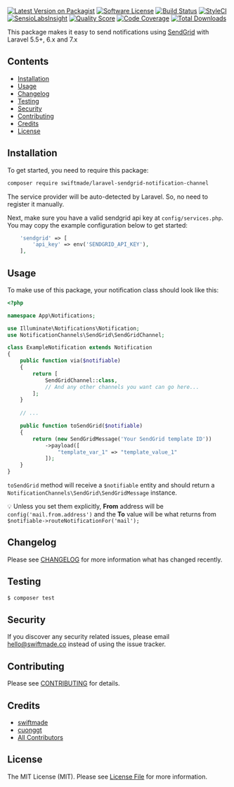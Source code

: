 [![Latest Version on Packagist](https://img.shields.io/packagist/v/swiftmade/laravel-sendgrid-notification-channel.svg?style=flat-square)](https://packagist.org/packages/swiftmade/laravel-sendgrid-notification-channel)
[![Software License](https://img.shields.io/badge/license-MIT-brightgreen.svg?style=flat-square)](LICENSE.md)
[![Build Status](https://img.shields.io/travis/swiftmade/laravel-sendgrid-notification-channel/master.svg?style=flat-square)](https://travis-ci.org/swiftmade/laravel-sendgrid-notification-channel)
[![StyleCI](https://styleci.io/repos/:style_ci_id/shield)](https://styleci.io/repos/:style_ci_id)
[![SensioLabsInsight](https://img.shields.io/sensiolabs/i/:sensio_labs_id.svg?style=flat-square)](https://insight.sensiolabs.com/projects/:sensio_labs_id)
[![Quality Score](https://img.shields.io/scrutinizer/g/swiftmade/laravel-sendgrid-notification-channel.svg?style=flat-square)](https://scrutinizer-ci.com/g/swiftmade/laravel-sendgrid-notification-channel)
[![Code Coverage](https://img.shields.io/scrutinizer/coverage/g/swiftmade/laravel-sendgrid-notification-channel/master.svg?style=flat-square)](https://scrutinizer-ci.com/g/swiftmade/laravel-sendgrid-notification-channel/?branch=master)
[![Total Downloads](https://img.shields.io/packagist/dt/swiftmade/laravel-sendgrid-notification-channel.svg?style=flat-square)](https://packagist.org/packages/swiftmade/laravel-sendgrid-notification-channel)

This package makes it easy to send notifications using [SendGrid](https://sendgrid.com) with Laravel 5.5+, 6.x and 7.x

## Contents

- [Installation](#installation)
- [Usage](#usage)
- [Changelog](#changelog)
- [Testing](#testing)
- [Security](#security)
- [Contributing](#contributing)
- [Credits](#credits)
- [License](#license)


## Installation

To get started, you need to require this package:

```bash
composer require swiftmade/laravel-sendgrid-notification-channel
```

The service provider will be auto-detected by Laravel. So, no need to register it manually.

Next, make sure you have a valid sendgrid api key at `config/services.php`. You may copy the example configuration below to get started:

```php
    'sendgrid' => [
        'api_key' => env('SENDGRID_API_KEY'),
    ],
```

## Usage

To make use of this package, your notification class should look like this:

```php
<?php

namespace App\Notifications;

use Illuminate\Notifications\Notification;
use NotificationChannels\SendGrid\SendGridChannel;

class ExampleNotification extends Notification
{
    public function via($notifiable)
    {
        return [
            SendGridChannel::class,
            // And any other channels you want can go here...
        ];
    }
    
    // ...

    public function toSendGrid($notifiable)
    {
        return (new SendGridMessage('Your SendGrid template ID'))
            ->payload([
		        "template_var_1" => "template_value_1"
			]);
	}
}

```

`toSendGrid` method will receive a `$notifiable` entity and should return a  `NotificationChannels\SendGrid\SendGridMessage` instance.

💡 Unless you set them explicitly, **From** address will be `config('mail.from.address')` and the **To** value will be what returns from `$notifiable->routeNotificationFor('mail');`


## Changelog

Please see [CHANGELOG](CHANGELOG.md) for more information what has changed recently.

## Testing

``` bash
$ composer test
```

## Security

If you discover any security related issues, please email hello@swiftmade.co instead of using the issue tracker.

## Contributing

Please see [CONTRIBUTING](CONTRIBUTING.md) for details.

## Credits

- [swiftmade](https://github.com/swiftmade)
- [cuonggt](https://github.com/cuonggt/sendgrid)
- [All Contributors](../../contributors)

## License

The MIT License (MIT). Please see [License File](LICENSE.md) for more information.
